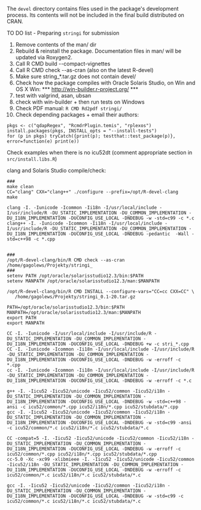 The `devel` directory contains files used in the package's development process.
Its contents will not be included in the final build distributed on CRAN.


TO DO list - Preparing `stringi` for submission

1. Remove contents of the man/ dir
2. Rebuild & reinstall the package. Documentation files in man/ will be updated
      via Roxygen2.
3. Call R CMD build --compact-vignettes
4. Call R CMD check --as-cran (also on the latest R-devel)
5. Make sure string_*.tar.gz does not contain devel/
6. Check how the package compiles with Oracle Solaris Studio, on Win and OS X
      Win: *** http://win-builder.r-project.org/ ***
7. test with valgrind, asan, ubsan
8. check with win-builder + then run tests on Windows
9. Check PDF manual: `R CMD Rd2pdf stringi/`
10. Check depending packages + email their authors:

```
pkgs <- c("qdapRegex", "RcmdrPlugin.temis", "rplexos")
install.packages(pkgs, INSTALL_opts = "--install-tests")
for (p in pkgs) tryCatch({print(p); testthat::test_package(p)}, error=function(e) print(e))
```


Check examples when there is no icu52dt
(comment appropriate section in `src/install.libs.R`)

clang and Solaris Studio compile/check:
```
###
make clean
CC="clang" CXX="clang++" ./configure --prefix=/opt/R-devel-clang
make

clang -I. -Iunicode -Icommon -Ii18n -I/usr/local/include -I/usr/include/R -DU_STATIC_IMPLEMENTATION -DU_COMMON_IMPLEMENTATION -DU_I18N_IMPLEMENTATION -DUCONFIG_USE_LOCAL -DNDEBUG -w -std=c99 -c *.c
clang++ -I. -Iunicode -Icommon -Ii18n -I/usr/local/include -I/usr/include/R -DU_STATIC_IMPLEMENTATION -DU_COMMON_IMPLEMENTATION -DU_I18N_IMPLEMENTATION -DUCONFIG_USE_LOCAL -DNDEBUG -pedantic  -Wall -std=c++98 -c *.cpp


###
/opt/R-devel-clang/bin/R CMD check --as-cran /home/gagolews/Projekty/stringi_
###
setenv PATH /opt/oracle/solarisstudio12.3/bin:$PATH
setenv MANPATH /opt/oracle/solarisstudio12.3/man:$MANPATH

/opt/R-devel-clang/bin/R CMD INSTALL --configure-vars="CC=cc CXX=CC" \
   /home/gagolews/Projekty/stringi_0.1-20.tar.gz

PATH=/opt/oracle/solarisstudio12.3/bin:$PATH
MANPATH=/opt/oracle/solarisstudio12.3/man:$MANPATH
export PATH
export MANPATH

CC -I. -Iunicode -I/usr/local/include -I/usr/include/R -DU_STATIC_IMPLEMENTATION -DU_COMMON_IMPLEMENTATION -DU_I18N_IMPLEMENTATION -DUCONFIG_USE_LOCAL -DNDEBUG +w -c stri_*.cpp
CC -I. -Iunicode -Icommon -Ii18n -I/usr/local/include -I/usr/include/R -DU_STATIC_IMPLEMENTATION -DU_COMMON_IMPLEMENTATION -DU_I18N_IMPLEMENTATION -DUCONFIG_USE_LOCAL -DNDEBUG -w -erroff -c *.cpp
cc -I. -Iunicode -Icommon -Ii18n -I/usr/local/include -I/usr/include/R -DU_STATIC_IMPLEMENTATION -DU_COMMON_IMPLEMENTATION -DU_I18N_IMPLEMENTATION -DUCONFIG_USE_LOCAL -DNDEBUG -w -erroff -c *.c

g++ -I. -Iicu52 -Iicu52/unicode -Iicu52/common -Iicu52/i18n -DU_STATIC_IMPLEMENTATION -DU_COMMON_IMPLEMENTATION -DU_I18N_IMPLEMENTATION -DUCONFIG_USE_LOCAL -DNDEBUG -w -std=c++98 -ansi -c icu52/common/*.cpp icu52/i18n/*.cpp icu52/stubdata/*.cpp
gcc -I. -Iicu52 -Iicu52/unicode -Iicu52/common -Iicu52/i18n -DU_STATIC_IMPLEMENTATION -DU_COMMON_IMPLEMENTATION -DU_I18N_IMPLEMENTATION -DUCONFIG_USE_LOCAL -DNDEBUG -w -std=c99 -ansi -c icu52/common/*.c icu52/i18n/*.c icu52/stubdata/*.c

CC -compat=5 -I. -Iicu52 -Iicu52/unicode -Iicu52/common -Iicu52/i18n -DU_STATIC_IMPLEMENTATION -DU_COMMON_IMPLEMENTATION -DU_I18N_IMPLEMENTATION -DUCONFIG_USE_LOCAL -DNDEBUG -w -erroff -c icu52/common/*.cpp icu52/i18n/*.cpp icu52/stubdata/*.cpp
cc-5.0 -Xc -xc99 -xlibmieee -I. -Iicu52 -Iicu52/unicode -Iicu52/common -Iicu52/i18n -DU_STATIC_IMPLEMENTATION -DU_COMMON_IMPLEMENTATION -DU_I18N_IMPLEMENTATION -DUCONFIG_USE_LOCAL -DNDEBUG -w -erroff -c icu52/common/*.c icu52/i18n/*.c icu52/stubdata/*.c

gcc -I. -Iicu52 -Iicu52/unicode -Iicu52/common -Iicu52/i18n -DU_STATIC_IMPLEMENTATION -DU_COMMON_IMPLEMENTATION -DU_I18N_IMPLEMENTATION -DUCONFIG_USE_LOCAL -DNDEBUG -w -std=c99 -c icu52/common/*.c icu52/i18n/*.c icu52/stubdata/*.c
```
